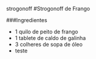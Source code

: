 strogonoff
#Strogonoff de Frango

###Ingredientes

- 1 quilo de peito de frango
- 1 tablete de caldo de galinha
- 3 colheres de sopa de óleo
- teste 

